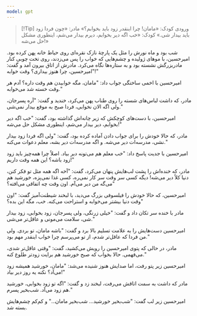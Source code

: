 ```yaml
---
model: gpt
---
```


> [!Tip] ورودی
> کودک: «مامان! چرا اینقدر زود باید بخوابم؟»
مادر: «چون فردا زود باید بیدار شی.»
کودک: «خب اگه دیر بخوابم، دیرم بیدار می‌شم، اینطوری مشکل حل می‌شه!»

شب بود و ماه نورش را مثل یک پارچهٔ نازک نقره‌ای روی حیاط خانه پهن کرده بود. امیرحسین، با موهای ژولیده و چشم‌هایی که خواب را پس می‌زدند، روی تخت چوبی کنار مادربزرگش نشسته بود و به ستاره‌ها نگاه می‌کرد. مادرش از اتاق بیرون آمد و گفت: "امیرحسین، چرا هنوز بیداری؟ وقت خوابه!"

امیرحسین با اخمی ساختگی جواب داد: "مامان، مگه خوابیدن هم وقت داره؟ آدم هر وقت خسته شد می‌خوابه."

مادر، که داشت لباس‌های شسته را روی طناب پهن می‌کرد، خندید و گفت: "آره پسرجان، ولی اگه الان نخوابی، فردا صبح به موقع بیدار نمی‌شی."

امیرحسین، با دست‌های کوچکش که زیر چانه‌اش گذاشته بود، گفت: "خب اگه دیر بخوابم، دیر بیدار می‌شم، اینطوری مشکل حل می‌شه!"

مادر، که حالا خودش را برای جواب دادن آماده کرده بود، گفت: "ولی اگه فردا زود بیدار نشی، مدرسه‌ات دیر می‌شه. و اگه مدرسه‌ات دیر بشه، معلم دعوات می‌کنه."

امیرحسین با جدیت پاسخ داد: "خب معلم هم می‌تونه دیر بیاد. اصلاً چرا همه‌چیز باید زود زود باشه؟ این همه وقت داریم!"

مادر، که خنده‌اش را پشت لب‌هایش پنهان می‌کرد، گفت: "آخه اگه همه مثل تو فکر کنن، دنیا کلاً دیر می‌شه! دیگه کسی سر وقت سر کار نمی‌ره، کسی غذا نمی‌پزه، خورشید هم می‌گه من دیر می‌آم. اون وقت چه اتفاقی می‌افته؟"

امیرحسین، که حالا خودش را فیلسوفی بزرگ می‌دید، با لبخند شیطنت‌آمیز گفت: "اون وقت دنیا بیشتر می‌خوابه و استراحت می‌کنه. خب، مگه این بده؟"

مادر با خنده سر تکان داد و گفت: "خیلی زرنگی، ولی پسرجان، زود بخوابی، زود بیدار شی، سلامت می‌مونی و عاقل‌تر می‌شی."

امیرحسین دست‌هایش را به علامت تسلیم بالا برد و گفت: "باشه مامان، تو بردی. ولی من فردا که عاقل‌تر شدم، از تو می‌پرسم چرا خواب اینقدر مهم بود."

مادر، در حالی که پتوی امیرحسین را رویش می‌کشید، گفت: "وقتی عاقل‌تر شدی، می‌فهمی. حالا بخواب که صبح خورشید هم برایت زودتر طلوع کنه."

امیرحسین زیر پتو رفت، اما صدایش هنوز شنیده می‌شد: "مامان، خورشید همیشه زود می‌آد؟ نکنه یه روز دیر بیاد!"

مادر که داشت به سمت اتاقش می‌رفت، لبخند زد و گفت: "اگه تو زود بخوابی، خورشید هم زود می‌آد. شب‌بخیر پسرم."

امیرحسین زیر لب گفت: "شب‌بخیر خورشید… شب‌بخیر مامان…" و کم‌کم چشم‌هایش بسته شد.